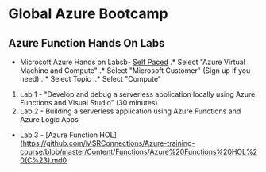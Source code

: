 # Global Azure Bootcamp 
## Azure Function Hands On Labs

* Microsoft Azure Hands on Labsb-
[Self Paced](https://www.microsoft.com/handsonlabs/SelfPacedLabs)
.* Select "Azure Virtual Machine and Compute"
.* Select "Microsoft Customer" (Sign up if you need)
..* Select Topic
..* Select "Compute"

1. Lab 1 - "Develop and debug a serverless application locally using Azure Functions and Visual Studio" (30 minutes)
2. Lab 2 - Building a serverless application using Azure Functions and Azure Logic Apps


* Lab 3 - 
[Azure Function HOL](https://github.com/MSRConnections/Azure-training-course/blob/master/Content/Functions/Azure%20Functions%20HOL%20(C%23).md0
